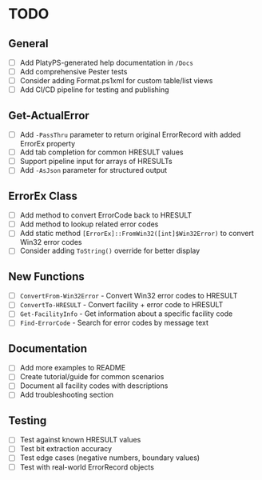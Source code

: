 # TODO

## General
- [ ] Add PlatyPS-generated help documentation in `/Docs`
- [ ] Add comprehensive Pester tests
- [ ] Consider adding Format.ps1xml for custom table/list views
- [ ] Add CI/CD pipeline for testing and publishing

## Get-ActualError
- [ ] Add `-PassThru` parameter to return original ErrorRecord with added ErrorEx property
- [ ] Add tab completion for common HRESULT values
- [ ] Support pipeline input for arrays of HRESULTs
- [ ] Add `-AsJson` parameter for structured output

## ErrorEx Class
- [ ] Add method to convert ErrorCode back to HRESULT
- [ ] Add method to lookup related error codes
- [ ] Add static method `[ErrorEx]::FromWin32([int]$Win32Error)` to convert Win32 error codes
- [ ] Consider adding `ToString()` override for better display

## New Functions
- [ ] `ConvertFrom-Win32Error` - Convert Win32 error codes to HRESULT
- [ ] `ConvertTo-HRESULT` - Convert facility + error code to HRESULT
- [ ] `Get-FacilityInfo` - Get information about a specific facility code
- [ ] `Find-ErrorCode` - Search for error codes by message text

## Documentation
- [ ] Add more examples to README
- [ ] Create tutorial/guide for common scenarios
- [ ] Document all facility codes with descriptions
- [ ] Add troubleshooting section

## Testing
- [ ] Test against known HRESULT values
- [ ] Test bit extraction accuracy
- [ ] Test edge cases (negative numbers, boundary values)
- [ ] Test with real-world ErrorRecord objects
